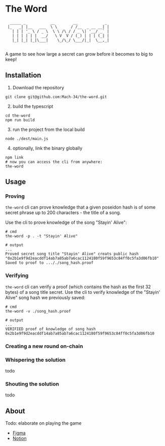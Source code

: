 # The Word
```
  _____ _           __        __            _ 
 |_   _| |__   ___  \ \      / /__  _ __ __| |
   | | | '_ \ / _ \  \ \ /\ / / _ \| '__/ _` |
   | | | | | |  __/   \ V  V / (_) | | | (_| |
   |_| |_| |_|\___|    \_/\_/ \___/|_|  \__,_|
                                              
```
A game to see how large a secret can grow before it becomes to big to keep!

## Installation
1. Download the repository
```console
git clone git@github.com:Mach-34/the-word.git
```
2. build the typescript
```console
cd the-word
npm run build
```
3. run the project from the local build
```console
node ./dest/main.js
```
4. optionally, link the binary globally
```console
npm link
# now you can access the cli from anywhere:
the-word
```

## Usage

### Proving
`the-word` cli can prove knowledge that a given poseidon hash is of some secret phrase up to 200 characters - the title of a song.

Use the cli to prove knowledge of the song "Stayin' Alive":
```console
# cmd
the-word -p . -t "Stayin' Alive"

# output
...
Proved secret song title "Stayin' Alive" creats public hash "0x2b1e9f9d2eacddf14ab7a85ab7a6cac1124180f59f9653c84ff0c5fa3d06fb10"
Saved to proof to ..././song_hash.proof
```

### Verifying
`the-word` cli can verify a proof (which contains the hash as the first 32 bytes) of a song title secret.
Use the cli to verify knowledge of the "Stayin' Alive" song hash we previously saved:
```
# cmd
the-word -v ./song_hash.proof

# output
...
VERIFIED proof of knowledge of song hash 0x2b1e9f9d2eacddf14ab7a85ab7a6cac1124180f59f9653c84ff0c5fa3d06fb10
```

### Creating a new round on-chain


### Whispering the solution
todo

### Shouting the solution
todo

## About
Todo: elaborate on playing the game
 * [Figma](https://www.figma.com/file/qs5ZXi5kvsZVeV9BkboLST/Good-people-society?type=whiteboard&node-id=0%3A1&t=mwt5JJLARsdbZdM0-1)
 * [Notion](https://www.notion.so/pse-team/secret-code-game-Good-people-society-2c310212327b45dcb0b1d11a0c228888?pvs=4)
